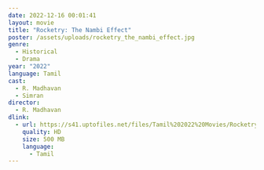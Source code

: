 ```yaml
---
date: 2022-12-16 00:01:41
layout: movie
title: "Rocketry: The Nambi Effect"
poster: /assets/uploads/rocketry_the_nambi_effect.jpg
genre:
  - Historical
  - Drama
year: "2022"
language: Tamil
cast:
  - R. Madhavan
  - Simran
director:
  - R. Madhavan
dlink:
  - url: https://s41.uptofiles.net/files/Tamil%202022%20Movies/Rocketry%20The%20Nambi%20Effect%20(2022)/Rocketry%20The%20Nambi%20Effect%20(Original)/Rocketry%20The%20Nambi%20Effect%20(640x360)/Rocketry%20-%20The%20Nambi%20Effect%202022%20HD.mp4
    quality: HD
    size: 500 MB
    language:
      - Tamil
---
```

